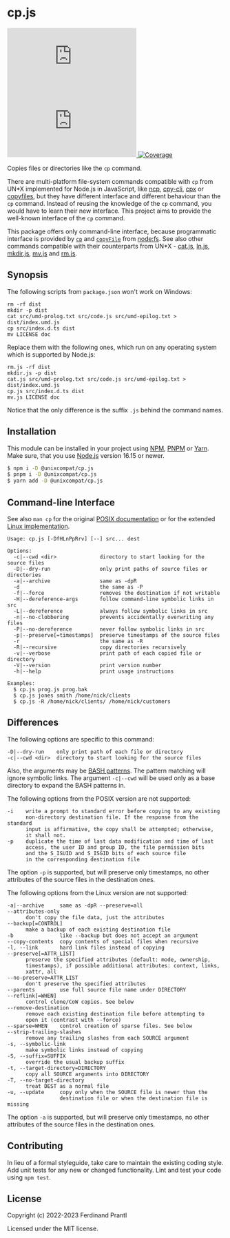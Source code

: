 # cp.js

[![Latest version](https://img.shields.io/npm/v/@unixcompat/cp.js)
 ![Dependency status](https://img.shields.io/librariesio/release/npm/@unixcompat/cp.js)
](https://www.npmjs.com/package/@unixcompat/cp.js)
[![Coverage](https://codecov.io/gh/prantlf/cp.js/branch/master/graph/badge.svg)](https://codecov.io/gh/prantlf/cp.js)

Copies files or directories like the `cp` command.

There are multi-platform file-system commands compatible with `cp` from UN*X implemented for Node.js in JavaScript, like [ncp], [cpy-cli], [cpx] or [copyfiles], but they have different interface and different behaviour than the `cp` command. Instead of reusing the knowledge of the `cp` command, you would have to learn their new interface. This project aims to provide the well-known interface of the `cp` command.

This package offers only command-line interface, because programmatic interface is provided by [`cp`] and [`copyFile`] from [node:fs]. See also other commands compatible with their counterparts from UN*X - [cat.js], [ln.js], [mkdir.js], [mv.js] and [rm.js].

## Synopsis

The following scripts from `package.json` won't work on Windows:

    rm -rf dist
    mkdir -p dist
    cat src/umd-prolog.txt src/code.js src/umd-epilog.txt > dist/index.umd.js
    cp src/index.d.ts dist
    mv LICENSE doc

Replace them with the following ones, which run on any operating system which is supported by Node.js:

    rm.js -rf dist
    mkdir.js -p dist
    cat.js src/umd-prolog.txt src/code.js src/umd-epilog.txt > dist/index.umd.js
    cp.js src/index.d.ts dist
    mv.js LICENSE doc

Notice that the only difference is the suffix `.js` behind the command names.

## Installation

This module can be installed in your project using [NPM], [PNPM] or [Yarn]. Make sure, that you use [Node.js] version 16.15 or newer.

```sh
$ npm i -D @unixcompat/cp.js
$ pnpm i -D @unixcompat/cp.js
$ yarn add -D @unixcompat/cp.js
```

## Command-line Interface

See also `man cp` for the original [POSIX documentation] or for the extended [Linux implementation].

    Usage: cp.js [-DfHLnPpRrv] [--] src... dest

    Options:
      -c|--cwd <dir>              directory to start looking for the source files
      -D|--dry-run                only print paths of source files or directories
      -a|--archive                same as -dpR
      -d                          the same as -P
      -f|--force                  removes the destination if not writable
      -H|--dereference-args       follow command-line symbolic links in src
      -L|--dereference            always follow symbolic links in src
      -n|--no-clobbering          prevents accidentally overwriting any files
      -P|--no-dereference         never follow symbolic links in src
      -p|--preserve[=timestamps]  preserve timestamps of the source files
      -r                          the same as -R
      -R|--recursive              copy directories recursively
      -v|--verbose                print path of each copied file or directory
      -V|--version                print version number
      -h|--help                   print usage instructions

    Examples:
      $ cp.js prog.js prog.bak
      $ cp.js jones smith /home/nick/clients
      $ cp.js -R /home/nick/clients/ /home/nick/customers

## Differences

The following options are specific to this command:

    -D|--dry-run    only print path of each file or directory
    -c|--cwd <dir>  directory to start looking for the source files

Also, the arguments may be [BASH patterns]. The pattern matching will ignore symbolic links. The argument `-c|--cwd` will be used only as a base directory to expand the BASH patterns in.

The following options from the POSIX version are not supported:

    -i    write a prompt to standard error before copying to any existing
          non-directory destination file. If the response from the standard
          input is affirmative, the copy shall be attempted; otherwise,
          it shall not.
    -p    duplicate the time of last data modification and time of last
          access, the user ID and group ID, the file permission bits
          and the S_ISUID and S_ISGID bits of each source file
          in the corresponding destination file

The option `-p` is supported, but will preserve only timestamps, no other attributes of the source files in the destination ones.

The following options from the Linux version are not supported:

    -a|--archive     same as -dpR --preserve=all
    --attributes-only
          don't copy the file data, just the attributes
    --backup[=CONTROL]
          make a backup of each existing destination file
    -b               like --backup but does not accept an argument
    --copy-contents  copy contents of special files when recursive
    -l, --link       hard link files instead of copying
    --preserve[=ATTR_LIST]
          preserve the specified attributes (default: mode, ownership,
          timestamps), if possible additional attributes: context, links,
          xattr, all
    --no-preserve=ATTR_LIST
          don't preserve the specified attributes
    --parents        use full source file name under DIRECTORY
    --reflink[=WHEN]
          control clone/CoW copies. See below
    --remove-destination
          remove each existing destination file before attempting to
          open it (contrast with --force)
    --sparse=WHEN    control creation of sparse files. See below
    --strip-trailing-slashes
          remove any trailing slashes from each SOURCE argument
    -s, --symbolic-link
          make symbolic links instead of copying
    -S, --suffix=SUFFIX
          override the usual backup suffix
    -t, --target-directory=DIRECTORY
          copy all SOURCE arguments into DIRECTORY
    -T, --no-target-directory
          treat DEST as a normal file
    -u, --update     copy only when the SOURCE file is newer than the
                     destination file or when the destination file is missing

The option `-a` is supported, but will preserve only timestamps, no other attributes of the source files in the destination ones.

## Contributing

In lieu of a formal styleguide, take care to maintain the existing coding style.  Add unit tests for any new or changed functionality. Lint and test your code using `npm test`.

## License

Copyright (c) 2022-2023 Ferdinand Prantl

Licensed under the MIT license.

[Node.js]: http://nodejs.org/
[NPM]: https://www.npmjs.com/
[PNPM]: https://pnpm.io/
[Yarn]: https://yarnpkg.com/
[ncp]: https://www.npmjs.com/package/ncp
[cpy-cli]: https://www.npmjs.com/package/cpy-cli
[cpx]: https://www.npmjs.com/package/cpx
[copyfiles]: https://www.npmjs.com/package/copyfiles
[cat.js]: https://www.npmjs.com/package/@unixcompat/cat.js
[ln.js]: https://www.npmjs.com/package/@unixcompat/ln.js
[mkdir.js]: https://www.npmjs.com/package/@unixcompat/mkdir.js
[mv.js]: https://www.npmjs.com/package/@unixcompat/mv.js
[rm.js]: https://www.npmjs.com/package/@unixcompat/rm.js
[POSIX documentation]: https://man7.org/linux/man-pages/man1/cp.1p.html
[Linux implementation]: https://man7.org/linux/man-pages/man1/cp.1.html
[`cp`]: https://nodejs.org/api/fs.html#fscpsrc-dest-options-callback
[`copyFile`]: https://nodejs.org/api/fs.html#fscopyfilesrc-dest-mode-callback
[node:fs]: https://nodejs.org/api/fs.html
[BASH patterns]: https://www.linuxjournal.com/content/pattern-matching-bash
